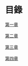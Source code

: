 # 目錄


[第一章](./1/index.html)
<br /><br />
[第二章](./2/index.html)
<br /><br />
[第三章](./3/index.html)
<br /><br />
[第四章](./4/index.html)
<br /><br />


